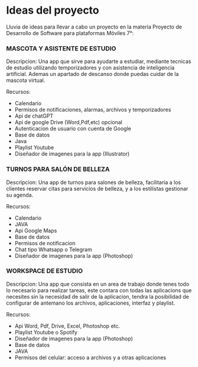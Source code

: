 # Ideas del proyecto

Lluvia de ideas para llevar a cabo un proyecto en la materia Proyecto de Desarrollo de Software para plataformas Móviles 7°:

### MASCOTA Y ASISTENTE DE ESTUDIO

Descripcion: 
Una app que sirve para ayudarte a estudiar, mediante tecnicas de estudio 
utilizando temporizadores y con asistencia de inteligencia artificial. Ademas un 
apartado de descanso donde puedas cuidar de la mascota virtual.

Recursos:
- Calendario
- Permisos de notificaciones, alarmas, archivos y temporizadores
- Api de chatGPT
- Api de google Drive (Word,Pdf,etc) opcional
- Autenticacion de usuario con cuenta de Google
- Base de datos
- Java
- Playlist Youtube
- Diseñador de imagenes para la app (Illustrator)

### TURNOS PARA SALÓN DE BELLEZA

Descripcion: 
Una app de turnos para salones de belleza, facilitaria a los clientes 
reservar citas para servicios de belleza, y a los estilistas gestionar su agenda.

Recursos:
- Calendario
- JAVA
- Api Google Maps
- Base de datos
- Permisos de notificacion
- Chat tipo Whatsapp o Telegram
- Diseñador de imagenes para la app (Photoshop)

### WORKSPACE DE ESTUDIO

Descripcion: 
Una app que consista en un area de trabajo donde tenes todo lo necesario para realizar tareas, este contara con todas las aplicacions que necesites sin la necesidad de salir de la aplicacion, tendra la posibilidad de configurar de antemano los archivos, aplicaciones,
interfaz y playlist.

Recursos:
- Api Word, Pdf, Drive, Excel, Photoshop etc. 
- Playlist Youtube o Spotify
- Diseñador de imagenes para la app (Photoshop)
- Base de datos
- JAVA 
- Permisos del celular: acceso a archivos y a otras aplicaciones
